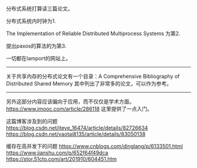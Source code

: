 分布式系统打算读三篇论文。

分布式系统内时钟为1.

The Implementation of Reliable Distributed Multiprocess Systems 为第2.

提出paxos的算法的为第3.

一切都在lamport的网站上。





-------------------------
关于共享内存的分布式论文有一个目录：A Comprehensive Bibliography of Distributed Shared Memory
其中列出了非常多的论文，可以作为参考。


--------------------------

另外这部分内容应该偏向于应用，而不仅仅是学术方面。
https://www.imooc.com/article/286118  这里提供了一点入门。




这篇博客涉及到的问题
https://blog.csdn.net/iteye_16474/article/details/82726634
https://blog.csdn.net/yaotai8135/article/details/83050138


缓存在高并发下的问题
https://www.cnblogs.com/dinglang/p/6133501.html
https://www.jianshu.com/p/652f64f49dca
https://stor.51cto.com/art/201910/604451.htm